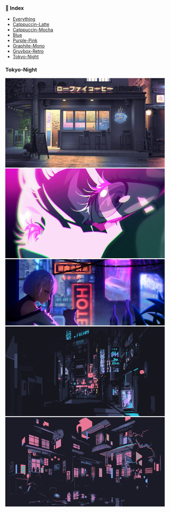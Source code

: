 ### 📖 Index
- [Everything](src/index/Everything.md)
- [Catppuccin-Latte](src/index/Catppuccin-Latte.md)
- [Catppuccin-Mocha](src/index/Catppuccin-Mocha.md)
- [Blue](src/index/Blue.md)
- [Purple-Pink](src/index/Dark-Purple-Pink.md)
- [Graphite-Mono](src/index/Graphite-Mono.md)
- [Gruvbox-Retro](src/index/Gruvbox-Retro.md)
- [Tokyo-Night](src/index/Tokyo-Night.md)

### Tokyo-Night

<img src="https://github.com/iambluie/masterpiecewallpapers/blob/main/src/wallpapers/Tokyo-Night/cat_lofi_cafe.jpg?raw=true">
<img src="https://github.com/iambluie/masterpiecewallpapers/blob/main/src/wallpapers/Tokyo-Night/cyber.jpg?raw=true">
<img src="https://github.com/iambluie/masterpiecewallpapers/blob/main/src/wallpapers/Tokyo-Night/edger_lucy_neon.jpg?raw=true">
<img src="https://github.com/iambluie/masterpiecewallpapers/blob/main/src/wallpapers/Tokyo-Night/lowpoly_street.png?raw=true">
<img src="https://github.com/iambluie/masterpiecewallpapers/blob/main/src/wallpapers/Tokyo-Night/tokyo_pink.png?raw=true">